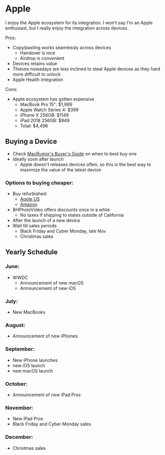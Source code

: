 # Apple

I enjoy the Apple ecosystem for its integration. I won't say I'm an Apple enthusiast, but I really enjoy the integration across devices.

Pros:

* Copy/pasting works seamlessly across devices
  * Handover is nice
  * Airdrop is convenient
* Devices retains value
* Thieves nowadays are less inclined to steal Apple devices as they hard more difficult to unlock
* Apple Health integration

Cons:

* Apple ecosystem has gotten expensive
  * MacBook Pro 15": $1,999
  * Apple Watch Series 4: $399
  * iPhone X 256GB: $1149
  * iPad 2018 256GB: $949
  * Total: $4,496

## Buying a Device

* Check [MacRumor's Buyer's Guide](https://buyersguide.macrumors.com/) on when to best buy one
* Ideally soon after launch
  * Apple doesn't releases devices often, so this is the best way to maximize the value of the latest device

### Options to buying cheaper:

* Buy refurbished:
  * [Apple US](http://www.apple.com/us_epp_5000027/shop)
  * [Amazon](https://www.amazon.com/stores/node/2528944011)
* BHPhotoVideo offers discounts once in a while
  * No taxes if shipping to states outside of California
* After the launch of a new device
* Wait till sales periods
  * Black Friday and Cyber Monday, late Nov
  * Christmas sales

## Yearly Schedule

### June:

* WWDC
  * Announcement of new macOS
  * Announcement of new iOS

### July:

* New MacBooks

### August:

* Announcement of new iPhones

### September:

* New iPhone launches
* new iOS launch
* new macOS launch

### October:

* Announcement of new iPad Pros

### November:

* New iPad Pros
* Black Friday and Cyber Monday sales

### December:

* Christmas sales



